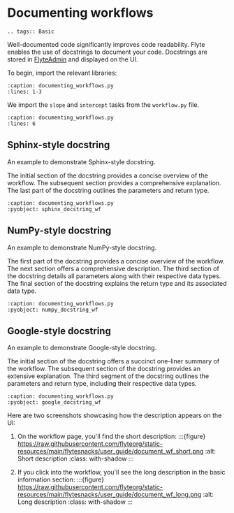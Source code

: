 # Documenting workflows

```{eval-rst}
.. tags:: Basic
```

Well-documented code significantly improves code readability.
Flyte enables the use of docstrings to document your code.
Docstrings are stored in [FlyteAdmin](https://docs.flyte.org/en/latest/concepts/admin.html)
and displayed on the UI.

To begin, import the relevant libraries:

```{rli} https://raw.githubusercontent.com/flyteorg/flytesnacks/master/example_code/basics/basics/documenting_workflows.py
:caption: documenting_workflows.py
:lines: 1-3
```

We import the `slope` and `intercept` tasks from the `workflow.py` file.

```{rli} https://raw.githubusercontent.com/flyteorg/flytesnacks/master/example_code/basics/basics/documenting_workflows.py
:caption: documenting_workflows.py
:lines: 6
```

## Sphinx-style docstring

An example to demonstrate Sphinx-style docstring.

The initial section of the docstring provides a concise overview of the workflow.
The subsequent section provides a comprehensive explanation.
The last part of the docstring outlines the parameters and return type.

```{rli} https://raw.githubusercontent.com/flyteorg/flytesnacks/master/example_code/basics/basics/documenting_workflows.py
:caption: documenting_workflows.py
:pyobject: sphinx_docstring_wf
```

## NumPy-style docstring

An example to demonstrate NumPy-style docstring.

The first part of the docstring provides a concise overview of the workflow.
The next section offers a comprehensive description.
The third section of the docstring details all parameters along with their respective data types.
The final section of the docstring explains the return type and its associated data type.

```{rli} https://raw.githubusercontent.com/flyteorg/flytesnacks/master/example_code/basics/basics/documenting_workflows.py
:caption: documenting_workflows.py
:pyobject: numpy_docstring_wf
```

## Google-style docstring

An example to demonstrate Google-style docstring.

The initial section of the docstring offers a succinct one-liner summary of the workflow.
The subsequent section of the docstring provides an extensive explanation.
The third segment of the docstring outlines the parameters and return type,
including their respective data types.

```{rli} https://raw.githubusercontent.com/flyteorg/flytesnacks/master/example_code/basics/basics/documenting_workflows.py
:caption: documenting_workflows.py
:pyobject: google_docstring_wf
```

Here are two screenshots showcasing how the description appears on the UI:
1. On the workflow page, you'll find the short description:
:::{figure} https://raw.githubusercontent.com/flyteorg/static-resources/main/flytesnacks/user_guide/document_wf_short.png
:alt: Short description
:class: with-shadow
:::

2. If you click into the workflow, you'll see the long description in the basic information section:
:::{figure} https://raw.githubusercontent.com/flyteorg/static-resources/main/flytesnacks/user_guide/document_wf_long.png
:alt: Long description
:class: with-shadow
:::

